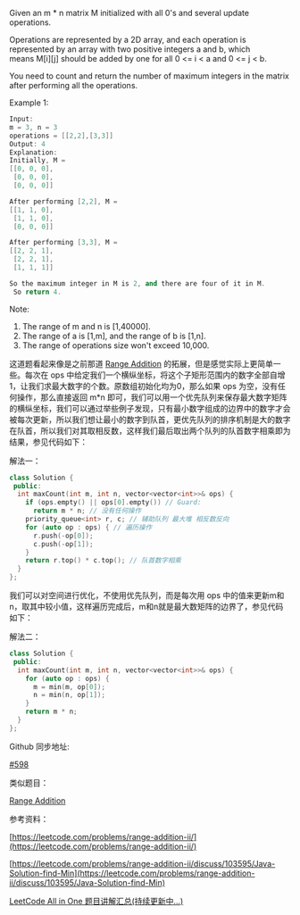Given an m * n matrix M initialized with all 0's and several update operations.

Operations are represented by a 2D array, and each operation is represented by an array with two positive integers a and b, which means M[i][j] should be added by one for all 0 <= i < a and 0 <= j < b.

You need to count and return the number of maximum integers in the matrix after performing all the operations.

Example 1:

```cpp
Input: 
m = 3, n = 3
operations = [[2,2],[3,3]]
Output: 4
Explanation: 
Initially, M = 
[[0, 0, 0],
 [0, 0, 0],
 [0, 0, 0]]

After performing [2,2], M = 
[[1, 1, 0],
 [1, 1, 0],
 [0, 0, 0]]

After performing [3,3], M = 
[[2, 2, 1],
 [2, 2, 1],
 [1, 1, 1]]

So the maximum integer in M is 2, and there are four of it in M.
 So return 4.
```

Note:

1. The range of m and n is [1,40000].
2. The range of a is [1,m], and the range of b is [1,n].
3. The range of operations size won't exceed 10,000.

这道题看起来像是之前那道 [Range Addition](http://www.cnblogs.com/grandyang/p/5628786.html) 的拓展，但是感觉实际上更简单一些。每次在 ops 中给定我们一个横纵坐标，将这个子矩形范围内的数字全部自增1，让我们求最大数字的个数。原数组初始化均为0，那么如果 ops 为空，没有任何操作，那么直接返回 m*n 即可，我们可以用一个优先队列来保存最大数字矩阵的横纵坐标，我们可以通过举些例子发现，只有最小数字组成的边界中的数字才会被每次更新，所以我们想让最小的数字到队首，更优先队列的排序机制是大的数字在队首，所以我们对其取相反数，这样我们最后取出两个队列的队首数字相乘即为结果，参见代码如下：

解法一：

```cpp
class Solution {
 public:
  int maxCount(int m, int n, vector<vector<int>>& ops) {
    if (ops.empty() || ops[0].empty()) // Guard:
      return m * n; // 没有任何操作
    priority_queue<int> r, c; // 辅助队列 最大堆 相反数反向
    for (auto op : ops) { // 遍历操作
      r.push(-op[0]);
      c.push(-op[1]);
    }
    return r.top() * c.top(); // 队首数字相乘
  }
};
```

我们可以对空间进行优化，不使用优先队列，而是每次用 ops 中的值来更新m和n，取其中较小值，这样遍历完成后，m和n就是最大数矩阵的边界了，参见代码如下：

解法二：

```cpp
class Solution {
 public:
  int maxCount(int m, int n, vector<vector<int>>& ops) {
    for (auto op : ops) {
      m = min(m, op[0]);
      n = min(n, op[1]);
    }
    return m * n;
  }
};
```

Github 同步地址:

[#598](https://github.com/grandyang/leetcode/issues/598)

类似题目：

[Range Addition](http://www.cnblogs.com/grandyang/p/5628786.html)

参考资料：

[https://leetcode.com/problems/range-addition-ii/](https://leetcode.com/problems/range-addition-ii/)

[https://leetcode.com/problems/range-addition-ii/discuss/103595/Java-Solution-find-Min](https://leetcode.com/problems/range-addition-ii/discuss/103595/Java-Solution-find-Min)

[LeetCode All in One 题目讲解汇总(持续更新中...)](http://www.cnblogs.com/grandyang/p/4606334.html)